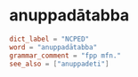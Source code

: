 # anuppadātabba

``` toml
dict_label = "NCPED"
word = "anuppadātabba"
grammar_comment = "fpp mfn."
see_also = ["anuppadeti"]
```

